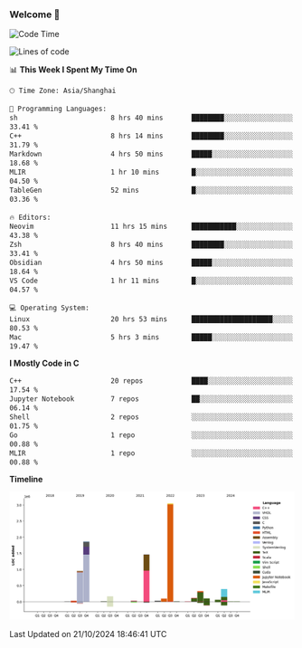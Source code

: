 ### Welcome 👋

<!--START_SECTION:waka-->
![Code Time](http://img.shields.io/badge/Code%20Time-1%2C636%20hrs%2027%20mins-blue)

![Lines of code](https://img.shields.io/badge/From%20Hello%20World%20I%27ve%20Written-8.7%20million%20lines%20of%20code-blue)

📊 **This Week I Spent My Time On** 

```text
🕑︎ Time Zone: Asia/Shanghai

💬 Programming Languages: 
sh                       8 hrs 40 mins       ████████░░░░░░░░░░░░░░░░░   33.41 % 
C++                      8 hrs 14 mins       ████████░░░░░░░░░░░░░░░░░   31.79 % 
Markdown                 4 hrs 50 mins       █████░░░░░░░░░░░░░░░░░░░░   18.68 % 
MLIR                     1 hr 10 mins        █░░░░░░░░░░░░░░░░░░░░░░░░   04.50 % 
TableGen                 52 mins             █░░░░░░░░░░░░░░░░░░░░░░░░   03.36 % 

🔥 Editors: 
Neovim                   11 hrs 15 mins      ███████████░░░░░░░░░░░░░░   43.38 % 
Zsh                      8 hrs 40 mins       ████████░░░░░░░░░░░░░░░░░   33.41 % 
Obsidian                 4 hrs 50 mins       █████░░░░░░░░░░░░░░░░░░░░   18.64 % 
VS Code                  1 hr 11 mins        █░░░░░░░░░░░░░░░░░░░░░░░░   04.57 % 

💻 Operating System: 
Linux                    20 hrs 53 mins      ████████████████████░░░░░   80.53 % 
Mac                      5 hrs 3 mins        █████░░░░░░░░░░░░░░░░░░░░   19.47 % 
```

**I Mostly Code in C** 

```text
C++                      20 repos            ████░░░░░░░░░░░░░░░░░░░░░   17.54 % 
Jupyter Notebook         7 repos             ██░░░░░░░░░░░░░░░░░░░░░░░   06.14 % 
Shell                    2 repos             ░░░░░░░░░░░░░░░░░░░░░░░░░   01.75 % 
Go                       1 repo              ░░░░░░░░░░░░░░░░░░░░░░░░░   00.88 % 
MLIR                     1 repo              ░░░░░░░░░░░░░░░░░░░░░░░░░   00.88 % 
```



**Timeline**

![Lines of Code chart](https://raw.githubusercontent.com/Bohan-hu/Bohan-hu/master/assets/bar_graph.png)


 Last Updated on 21/10/2024 18:46:41 UTC
<!--END_SECTION:waka-->




